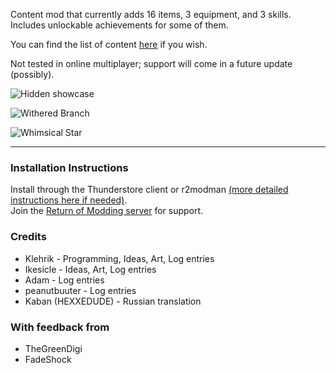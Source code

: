 Content mod that currently adds 16 items, 3 equipment, and 3 skills.  
Includes unlockable achievements for some of them.  

You can find the list of content [here](https://github.com/Klehrik/RoRR-Aphelion/wiki/Content) if you wish.  

Not tested in online multiplayer; support will come in a future update (possibly).  

![Hidden showcase](https://github.com/Klehrik/Klehrik-Aphelion/blob/main/hiddenShowcase.png?raw=true)  

![Withered Branch](https://github.com/Klehrik/Klehrik-Aphelion/blob/main/showcaseWitheredBranch.gif?raw=true)  

![Whimsical Star](https://github.com/Klehrik/Klehrik-Aphelion/blob/main/showcaseWhimsicalStar.gif?raw=true)  

---

### Installation Instructions
Install through the Thunderstore client or r2modman [(more detailed instructions here if needed)](https://return-of-modding.github.io/ModdingWiki/Playing/Getting-Started/).  
Join the [Return of Modding server](https://discord.gg/VjS57cszMq) for support.  


### Credits
* Klehrik - Programming, Ideas, Art, Log entries
* Ikesicle - Ideas, Art, Log entries
* Adam - Log entries
* peanutbuuter - Log entries
* Kaban (HEXXEDUDE) - Russian translation

### With feedback from
* TheGreenDigi
* FadeShock